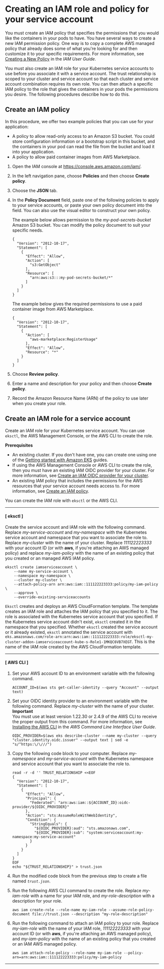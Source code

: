 # Creating an IAM role and policy for your service account<a name="create-service-account-iam-policy-and-role"></a>

You must create an IAM policy that specifies the permissions that you would like the containers in your pods to have\. You have several ways to create a new IAM permission policy\. One way is to copy a complete AWS managed policy that already does some of what you're looking for and then customize it to your specific requirements\. For more information, see [Creating a New Policy](https://docs.aws.amazon.com/IAM/latest/UserGuide/access_policies_create.html) in the *IAM User Guide*\.

You must also create an IAM role for your Kubernetes service accounts to use before you associate it with a service account\. The trust relationship is scoped to your cluster and service account so that each cluster and service account combination requires its own role\. You can then attach a specific IAM policy to the role that gives the containers in your pods the permissions you desire\. The following procedures describe how to do this\.

## Create an IAM policy<a name="create-service-account-iam-policy"></a>

In this procedure, we offer two example policies that you can use for your application:
+ A policy to allow read\-only access to an Amazon S3 bucket\. You could store configuration information or a bootstrap script in this bucket, and the containers in your pod can read the file from the bucket and load it into your application\.
+ A policy to allow paid container images from AWS Marketplace\.

1. Open the IAM console at [https://console\.aws\.amazon\.com/iam/](https://console.aws.amazon.com/iam/)\.

1. In the left navigation pane, choose **Policies** and then choose **Create policy**\. 

1. Choose the **JSON** tab\.

1. In the **Policy Document** field, paste one of the following policies to apply to your service accounts, or paste your own policy document into the field\. You can also use the visual editor to construct your own policy\.

   The example below allows permission to the *my\-pod\-secrets\-bucket* Amazon S3 bucket\. You can modify the policy document to suit your specific needs\.

   ```
   {
     "Version": "2012-10-17",
     "Statement": [
       {
         "Effect": "Allow",
         "Action": [
           "s3:GetObject"
         ],
         "Resource": [
           "arn:aws:s3:::my-pod-secrets-bucket/*"
         ]
       }
     ]
   }
   ```

   The example below gives the required permissions to use a paid container image from AWS Marketplace\.

   ```
   {
     "Version": "2012-10-17",
     "Statement": [
       {
         "Action": [
           "aws-marketplace:RegisterUsage"
         ],
         "Effect": "Allow",
         "Resource": "*"
       }
     ]
   }
   ```

1. Choose **Review policy**\.

1. Enter a name and description for your policy and then choose **Create policy**\.

1. Record the Amazon Resource Name \(ARN\) of the policy to use later when you create your role\.

## Create an IAM role for a service account<a name="create-service-account-iam-role"></a>

Create an IAM role for your Kubernetes service account\. You can use `eksctl`, the AWS Management Console, or the AWS CLI to create the role\.

**Prerequisites**
+ An existing cluster\. If you don't have one, you can create one using one of the [Getting started with Amazon EKS](getting-started.md) guides\.
+ If using the AWS Management Console or AWS CLI to create the role, then you must have an existing IAM OIDC provider for your cluster\. For more information, see [Create an IAM OIDC provider for your cluster](enable-iam-roles-for-service-accounts.md)\.
+ An existing IAM policy that includes the permissions for the AWS resources that your service account needs access to\. For more information, see [Create an IAM policy](#create-service-account-iam-policy)\.

You can create the IAM role with `eksctl` or the AWS CLI\.

------
#### [ eksctl ]

Create the service account and IAM role with the following command\. Replace *my\-service\-account* and *my\-namespace* with the Kubernetes service account and namespace that you want to associate the role to\. Replace *my\-cluster* with the name of your cluster\. Replace *111122223333* with your account ID \(or with **aws**, if you're attaching an AWS managed policy\) and replace *my\-iam\-policy* with the name of an existing policy that you created or an managed AWS IAM policy\.

```
eksctl create iamserviceaccount \
    --name my-service-account \
    --namespace my-namespace \
    --cluster my-cluster \
    --attach-policy-arn arn:aws:iam::111122223333:policy/my-iam-policy \
    --approve \
    --override-existing-serviceaccounts
```

`Eksctl` creates and deploys an AWS CloudFormation template\. The template creates an IAM role and attaches the IAM policy that you specified to it\. The role is associated with the Kubernetes service account that you specified\. If the Kubernetes service account didn't exist, `eksctl` created it in the namespace that you specified\. Whether `eksctl` created the service account or it already existed, `eksctl` annotated the service account with `eks.amazonaws.com/role-arn:arn:aws:iam::111122223333:role/eksctl-my-cluster-addon-iamserviceaccount-kube-s-Role1-1MKQC6VB7XEGT`\. This is the name of the IAM role created by the AWS CloudFormation template\.

------
#### [ AWS CLI ]

1. Set your AWS account ID to an environment variable with the following command\.

   ```
   ACCOUNT_ID=$(aws sts get-caller-identity --query "Account" --output text)
   ```

1. Set your OIDC identity provider to an environment variable with the following command\. Replace *my\-cluster* with the name of your cluster\.
**Important**  
You must use at least version 1\.22\.30 or 2\.4\.9 of the AWS CLI to receive the proper output from this command\. For more information, see [Installing the AWS CLI](https://docs.aws.amazon.com/cli/latest/userguide/cli-chap-install.html) in the *AWS Command Line Interface User Guide*\.

   ```
   OIDC_PROVIDER=$(aws eks describe-cluster --name my-cluster --query "cluster.identity.oidc.issuer" --output text | sed -e "s/^https:\/\///")
   ```

1. Copy the following code block to your computer\. Replace *my\-namespace* and *my\-service\-account* with the Kubernetes namespace and service account that you want to associate the role to\.

   ```
   read -r -d '' TRUST_RELATIONSHIP <<EOF
   {
     "Version": "2012-10-17",
     "Statement": [
       {
         "Effect": "Allow",
         "Principal": {
           "Federated": "arn:aws:iam::${ACCOUNT_ID}:oidc-provider/${OIDC_PROVIDER}"
         },
         "Action": "sts:AssumeRoleWithWebIdentity",
         "Condition": {
           "StringEquals": {
             "${OIDC_PROVIDER}:aud": "sts.amazonaws.com",
             "${OIDC_PROVIDER}:sub": "system:serviceaccount:my-namespace:my-service-account"
           }
         }
       }
     ]
   }
   EOF
   echo "${TRUST_RELATIONSHIP}" > trust.json
   ```

1. Run the modified code block from the previous step to create a file named *`trust.json`*\.

1. Run the following AWS CLI command to create the role\. Replace *my\-iam\-role* with a name for your IAM role, and *my\-role\-description* with a description for your role\.

   ```
   aws iam create-role --role-name my-iam-role --assume-role-policy-document file://trust.json --description "my-role-description"
   ```

1. Run the following command to attach an IAM policy to your role\. Replace *my\-iam\-role* with the name of your IAM role, *111122223333* with your account ID \(or with **aws**, if you're attaching an AWS managed policy\), and *my\-iam\-policy* with the name of an existing policy that you created or an IAM AWS managed policy\.

   ```
   aws iam attach-role-policy --role-name my-iam-role --policy-arn=arn:aws:iam::111122223333:policy/my-iam-policy
   ```

------